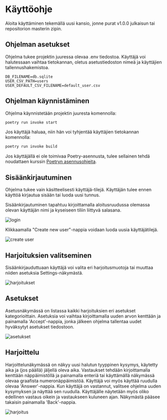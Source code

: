 # Käyttöohje

Aloita käyttäminen tekemällä uusi kansio, jonne purat v1.0.0 julkaisun tai repositorion masterin zipin.

## Ohjelman asetukset

Ohjelma tukee projektin juuressa olevaa .env tiedostoa. Käyttäjä voi halutessaan vaihtaa tietokannan, oletus asetustiedoston nimeä ja käyttäjien tallennushakemistoa.

```
DB_FILENAME=db.sqlite
USER_CSV_PATH=users
USER_DEFAULT_CSV_FILENAME=default_user.csv
```

## Ohjelman käynnistäminen

Ohjelma käynnistetään projektin juuresta komennolla:
``` bash
poetry run invoke start
```

Jos käyttäjä haluaa, niin hän voi tyhjentää käyttäjien tietokannan komennolla:
``` bash
poetry run invoke build
```

Jos käyttäjällä ei ole toimivaa Poetry-asennusta, tulee sellainen tehdä noudattaen kurssin [Poetryn asennusohjeita](https://ohjelmistotekniikka-hy.github.io/python/poetry).

## Sisäänkirjautuminen

Ohjelma tukee vain käsitteelisesti käyttäjä-tilejä. Käyttäjän tulee ennen käyttöä kirjautua sisään tai luoda uusi tunnus.

Sisäänkirjautuminen tapahtuu kirjoittamalla aloitusruudussa olemassa olevan käyttäjän nimi ja kyseiseen tiliin liittyvä salasana.

![login](kuvat/login_nakyma.png)

Klikkaamalla "Create new user"-nappia voidaan luoda uusia käyttäjätilejä.

![create user](kuvat/create_user_nakyma.png)

## Harjoituksien valitseminen

Sisäänkirjauduttuaan käyttäjä voi valita eri harjoitusmuotoja tai muuttaa niiden asetuksia Settings-näkymästä.

![harjoitukset](kuvat/harjoituksen_valinta.png)

## Asetukset

Asetusnäkymässä on listassa kaikki harjoituksien eri asetukset kategorioittain. Asetuksia voi vaihtaa kirjoittamalla uuden
arvon kenttään ja painamalla 'Accept'-nappia, jonka jälkeen ohjelma tallentaa uudet hyväksytyt asetukset tiedostoon. 

![asetukset](kuvat/asetus_nakyma.png)

## Harjoittelu

Harjoittelunäkymässä on näkyy uusi halutun tyyppinen kysymys, käytetty aika ja (jos päällä) jäljellä oleva aika. Vastaukset tehdään kirjoittamalla kenttään
näppäimistöllä ja painamalla enteriä tai käyttämällä näkymässä olevaa graafista numeronäppäimistöä. Käyttäjä voi myös käyttää ruudulla olevaa 'Answer'-nappia. Kun käyttäjä on vastannut, valitsee ohjelma uuden kysymyksen ja näyttää sen ruudulla. Käyttäjälle näytetään myös oliko edellinen vastaus oikein ja vastaukseen kuluneen ajan. Näkymästä pääsee takaisin painamalla 'Back'-nappia.

![harjoitus](kuvat/harjoitus_nakyma.png)
